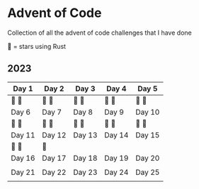 # Advent of Code

Collection of all the advent of code challenges that I have done

🦀 = stars using Rust

## 2023

| Day 1 | Day 2 | Day 3 | Day 4 | Day 5 |
|-------|-------|-------|-------|-------|
| 🦀 🦀| 🦀 🦀| 🦀 🦀| 🦀 🦀| 🦀 🦀|
| Day 6 | Day 7 | Day 8 | Day 9 | Day 10|
| 🦀 🦀| 🦀 🦀| 🦀 🦀| 🦀 🦀| 🦀 🦀|
| Day 11| Day 12| Day 13| Day 14| Day 15|
| 🦀 🦀| 🦀   |       |       |       |
| Day 16| Day 17| Day 18| Day 19| Day 20|
|       |       |       |       |       |
| Day 21| Day 22| Day 23| Day 24| Day 25|
|       |       |       |       |       |

